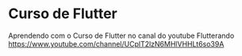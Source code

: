 # Curso de Flutter

Aprendendo com o Curso de Flutter no canal do youtube Flutterando https://www.youtube.com/channel/UCplT2lzN6MHlVHHLt6so39A 
